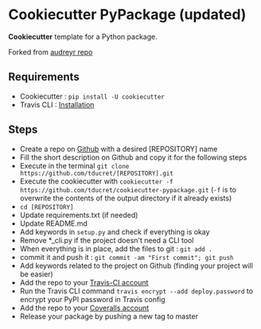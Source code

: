 # Cookiecutter PyPackage (updated)

**Cookiecutter** template for a Python package.

Forked from [audreyr repo](https://github.com/audreyr/cookiecutter-pypackage/)

## Requirements

- Cookiecutter : `pip install -U cookiecutter`
- Travis CLI : [Installation](https://github.com/travis-ci/travis.rb#installation)

## Steps

- Create a repo on [Github](https://github.com/new) with a desired [REPOSITORY] name
- Fill the short description on Github and copy it for the following steps
- Execute in the terminal `git clone https://github.com/tducret/[REPOSITORY].git`
- Execute the cookiecutter with `cookiecutter -f https://github.com/tducret/cookiecutter-pypackage.git` (`-f` is to overwrite the contents of the output directory if it already exists)
- `cd [REPOSITORY]`
- Update requirements.txt (if needed)
- Update README.md
- Add keywords in `setup.py` and check if everything is okay
- Remove *_cli.py if the project doesn't need a CLI tool
- When everything is in place, add the files to git : `git add .`
- commit it and push it : `git commit -am "First commit"; git push`
- Add keywords related to the project on Github (finding your project will be easier)
- Add the repo to your [Travis-CI account](https://travis-ci.org/profile/tducret)
- Run the Travis CLI command `travis encrypt --add deploy.password` to encrypt your PyPI password in Travis config
- Add the repo to your [Coveralls account](https://coveralls.io/repos/new)
- Release your package by pushing a new tag to master